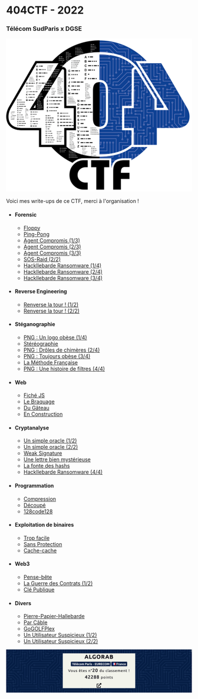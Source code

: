 # 404CTF - 2022
### Télécom SudParis x DGSE

<p align="center">
  <img src="logo.png" />
</p>


Voici mes write-ups de ce CTF, merci à l'organisation !

* #### Forensic
    * [Floppy](/forensic/floppy)
    * [Ping-Pong](/forensic/ping-pong) 
    * [Agent Compromis (1/3)](/forensic/compromis-1) 
    * [Agent Compromis (2/3)](/forensic/compromis-2)
    * [Agent Compromis (3/3)](/forensic/compromis-3)
    * [SOS-Raid (2/2)](/forensic/raid-2)
    * [Hackllebarde Ransomware (1/4)](/forensic/hackllebarde-1)
    * [Hackllebarde Ransomware (2/4)](/forensic/hackllebarde-2) 
    * [Hackllebarde Ransomware (3/4)](/forensic/hackllebarde-3)   
* #### Reverse Engineering
    * [Renverse la tour ! (1/2)](reverse/tour-1)
    * [Renverse la tour ! (2/2)](reverse/tour-2)
* #### Stéganographie
    * [PNG : Un logo obèse (1/4)](/stegano/png-1)
    * [Stéréographie](/stegano/stereo)
    * [PNG : Drôles de chimères (2/4)](/stegano/png-2)
    * [PNG : Toujours obèse (3/4)](/stegano/png-3)
    * [La Méthode Française](/stegano/methode-francaise)
    * [PNG : Une histoire de filtres (4/4)](/stegano/png-4)
* #### Web
    * [Fiché JS](/web/js)
    * [Le Braquage](/web/braquage)
    * [Du Gâteau](/web/gateau)
    * [En Construction](/web/construction)
* #### Cryptanalyse
    * [Un simple oracle (1/2)](/crypto/oracle-1)
    * [Un simple oracle (2/2)](/crypto/oracle-2)
    * [Weak Signature](/crypto/weak)
    * [Une lettre bien mystérieuse](/crypto/lettre)
    * [La fonte des hashs](/crypto/hash)
    * [Hackllebarde Ransomware (4/4)](/forensic/hackllebarde-4)
* #### Programmation
    * [Compression](/prog/compression)
    * [Découpé](/prog/decoupe)
    * [128code128](/prog/128code128)
* #### Exploitation de binaires
    * [Trop facile](/pwn/facile)
    * [Sans Protection](/pwn/sans-protection)
    * [Cache-cache](/pwn/cache-cache)
* #### Web3
    * [Pense-bête](/web3/pense-bete)
    * [La Guerre des Contrats (1/2)](/web3/contrat-1)
    * [Clé Publique](/web3/cle-publique)
* #### Divers
    * [Pierre-Papier-Hallebarde](/divers/pph)
    * [Par Câble](/divers/cable)
    * [GoGOLFPlex](/divers/gogolfplex)
    * [Un Utilisateur Suspicieux (1/2)](/divers/bot-1)
    * [Un Utilisateur Suspicieux (2/2)](/divers/bot-2)

<p align="center">
  <img src="score.png" />
</p>

